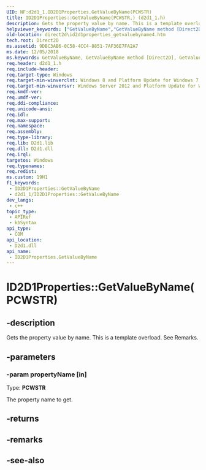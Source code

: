 ```yaml
---
UID: NF:d2d1_1.ID2D1Properties.GetValueByName(PCWSTR)
title: ID2D1Properties::GetValueByName(PCWSTR,) (d2d1_1.h)
description: Gets the property value by name. This is a template overload. See Remarks. (overload 2/2)
helpviewer_keywords: ["GetValueByName","GetValueByName method [Direct2D]","GetValueByName method [Direct2D]","ID2D1Properties interface","ID2D1Properties interface [Direct2D]","GetValueByName method","ID2D1Properties.GetValueByName","ID2D1Properties.GetValueByName(PCWSTR",")","ID2D1Properties::GetValueByName","ID2D1Properties::GetValueByName(PCWSTR)","ID2D1Properties::GetValueByName(PCWSTR",")","d2d1_1/ID2D1Properties::GetValueByName","direct2d.id2d1properties_getvaluebyname4"]
old-location: direct2d\id2d1properties_getvaluebyname4.htm
tech.root: Direct2D
ms.assetid: 9DBC3AB6-0C58-4CC4-8851-7AF36E7FA2A7
ms.date: 12/05/2018
ms.keywords: GetValueByName, GetValueByName method [Direct2D], GetValueByName method [Direct2D],ID2D1Properties interface, ID2D1Properties interface [Direct2D],GetValueByName method, ID2D1Properties.GetValueByName, ID2D1Properties.GetValueByName(PCWSTR,), ID2D1Properties::GetValueByName, ID2D1Properties::GetValueByName(PCWSTR), ID2D1Properties::GetValueByName(PCWSTR,), d2d1_1/ID2D1Properties::GetValueByName, direct2d.id2d1properties_getvaluebyname4
req.header: d2d1_1.h
req.include-header: 
req.target-type: Windows
req.target-min-winverclnt: Windows 8 and Platform Update for Windows 7 [desktop apps \| UWP apps]
req.target-min-winversvr: Windows Server 2012 and Platform Update for Windows Server 2008 R2 [desktop apps \| UWP apps]
req.kmdf-ver: 
req.umdf-ver: 
req.ddi-compliance: 
req.unicode-ansi: 
req.idl: 
req.max-support: 
req.namespace: 
req.assembly: 
req.type-library: 
req.lib: D2d1.lib
req.dll: D2d1.dll
req.irql: 
targetos: Windows
req.typenames: 
req.redist: 
ms.custom: 19H1
f1_keywords:
 - ID2D1Properties::GetValueByName
 - d2d1_1/ID2D1Properties::GetValueByName
dev_langs:
 - c++
topic_type:
 - APIRef
 - kbSyntax
api_type:
 - COM
api_location:
 - D2d1.dll
api_name:
 - ID2D1Properties.GetValueByName
---
```


# ID2D1Properties::GetValueByName(PCWSTR)


## -description

Gets the property value by name. This is a template overload. See Remarks.

## -parameters

### -param propertyName [in]

Type: <b>PCWSTR</b>

The property name to get.

## -returns

## -remarks

## -see-also

